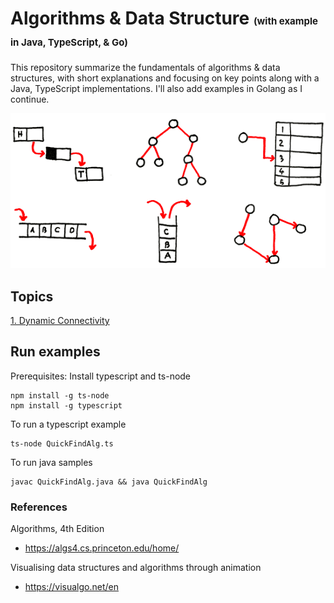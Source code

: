Algorithms & Data Structure <font style="font-size:15px">(with example in Java, TypeScript, & Go)</font>
===

This repository summarize the fundamentals of algorithms & data structures, with short explanations and focusing on key points along with a Java, TypeScript implementations. I'll also add examples in Golang as I continue.
<p align="center"> 
  <img src="asset/algorithm-data-structure.png" title="Algorithms & Data Structure">
</p>

## Topics

[1. Dynamic Connectivity](dynamic-connectivity/README.md)

## Run examples
Prerequisites: Install typescript and ts-node

```
npm install -g ts-node
npm install -g typescript
```

To run a typescript example
```
ts-node QuickFindAlg.ts
```

To run java samples

```
javac QuickFindAlg.java && java QuickFindAlg
```

### References

Algorithms, 4th Edition
- https://algs4.cs.princeton.edu/home/

Visualising data structures and algorithms through animation
- https://visualgo.net/en